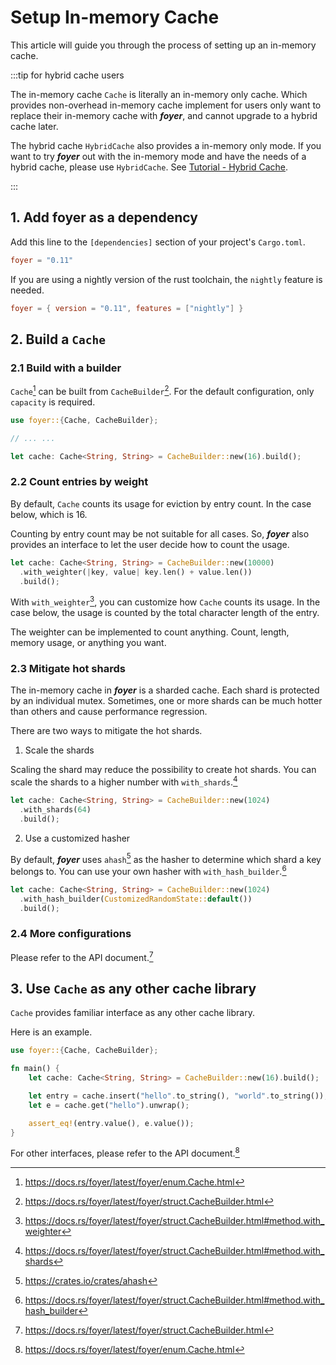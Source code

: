 # Setup In-memory Cache

This article will guide you through the process of setting up an in-memory cache.

:::tip for hybrid cache users

The in-memory cache `Cache` is literally an in-memory only cache. Which provides non-overhead in-memory cache implement for users only want to replace their in-memory cache with ***foyer***, and cannot upgrade to a hybrid cache later.

The hybrid cache `HybridCache` also provides a in-memory only mode. If you want to try ***foyer*** out with the in-memory mode and have the needs of a hybrid cache, please use `HybridCache`. See [Tutorial - Hybrid Cache](/docs/tutorial/hybrid-cache).

:::

## 1. Add foyer as a dependency

Add this line to the `[dependencies]` section of your project's `Cargo.toml`.

```toml
foyer = "0.11"
```

If you are using a nightly version of the rust toolchain, the `nightly` feature is needed.

```toml
foyer = { version = "0.11", features = ["nightly"] }
```

## 2. Build a `Cache`

### 2.1 Build with a builder

`Cache`[^cache] can be built from `CacheBuilder`[^cache-builder]. For the default configuration, only `capacity` is required.

```rust
use foyer::{Cache, CacheBuilder};

// ... ...

let cache: Cache<String, String> = CacheBuilder::new(16).build();
```

### 2.2 Count entries by weight

By default, `Cache` counts its usage for eviction by entry count. In the case below, which is 16.

Counting by entry count may be not suitable for all cases. So, ***foyer*** also provides an interface to let the user decide how to count the usage.

```rust
let cache: Cache<String, String> = CacheBuilder::new(10000)
  .with_weighter(|key, value| key.len() + value.len())
  .build();
```

With `with_weighter`[^with-weighter], you can customize how `Cache` counts its usage. In the case below, the usage is counted by the total character length of the entry.

The weighter can be implemented to count anything. Count, length, memory usage, or anything you want.

### 2.3 Mitigate hot shards

The in-memory cache in ***foyer*** is a sharded cache. Each shard is protected by an individual mutex. Sometimes, one or more shards can be much hotter than others and cause performance regression.

There are two ways to mitigate the hot shards.

1. Scale the shards

Scaling the shard may reduce the possibility to create hot shards. You can scale the shards to a higher number with `with_shards`.[^with-shards]

```rust
let cache: Cache<String, String> = CacheBuilder::new(1024)
  .with_shards(64)
  .build();
```

2. Use a customized hasher

By default, ***foyer*** uses `ahash`[^ahash] as the hasher to determine which shard a key belongs to. You can use your own hasher with `with_hash_builder`.[^with-hash-builder]

```rust
let cache: Cache<String, String> = CacheBuilder::new(1024)
  .with_hash_builder(CustomizedRandomState::default())
  .build();
```

### 2.4 More configurations

Please refer to the API document.[^cache-builder]

## 3. Use `Cache` as any other cache library

`Cache` provides familiar interface as any other cache library.

Here is an example.

```rust
use foyer::{Cache, CacheBuilder};

fn main() {
    let cache: Cache<String, String> = CacheBuilder::new(16).build();

    let entry = cache.insert("hello".to_string(), "world".to_string());
    let e = cache.get("hello").unwrap();

    assert_eq!(entry.value(), e.value());
}
```

For other interfaces, please refer to the API document.[^cache]

[^cache]: https://docs.rs/foyer/latest/foyer/enum.Cache.html

[^cache-builder]: https://docs.rs/foyer/latest/foyer/struct.CacheBuilder.html

[^with-weighter]: https://docs.rs/foyer/latest/foyer/struct.CacheBuilder.html#method.with_weighter

[^with-shards]: https://docs.rs/foyer/latest/foyer/struct.CacheBuilder.html#method.with_shards

[^ahash]: https://crates.io/crates/ahash

[^with-hash-builder]: https://docs.rs/foyer/latest/foyer/struct.CacheBuilder.html#method.with_hash_builder